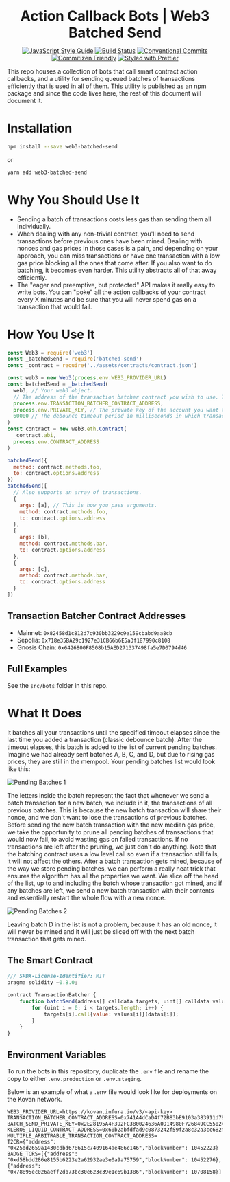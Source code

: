 <p align="center">
  <b style="font-size: 32px;">Action Callback Bots | Web3 Batched Send</b>
</p>

<p align="center">
  <a href="https://standardjs.com"><img src="https://img.shields.io/badge/code_style-standard-brightgreen.svg" alt="JavaScript Style Guide"></a>
  <a href="https://travis-ci.org/kleros/action-callback-bots"><img src="https://travis-ci.org/kleros/action-callback-bots.svg?branch=master" alt="Build Status"></a>
  <a href="https://conventionalcommits.org"><img src="https://img.shields.io/badge/Conventional%20Commits-1.0.0-yellow.svg" alt="Conventional Commits"></a>
  <a href="http://commitizen.github.io/cz-cli/"><img src="https://img.shields.io/badge/commitizen-friendly-brightgreen.svg" alt="Commitizen Friendly"></a>
  <a href="https://github.com/prettier/prettier"><img src="https://img.shields.io/badge/styled_with-prettier-ff69b4.svg" alt="Styled with Prettier"></a>
</p>

This repo houses a collection of bots that call smart contract action callbacks, and a utility for sending queued batches of transactions efficiently that is used in all of them. This utility is published as an npm package and since the code lives here, the rest of this document will document it.

# Installation

```sh
npm install --save web3-batched-send
```

or

```sh
yarn add web3-batched-send
```

# Why You Should Use It

- Sending a batch of transactions costs less gas than sending them all individually.
- When dealing with any non-trivial contract, you'll need to send transactions before previous ones have been mined. Dealing with nonces and gas prices in those cases is a pain, and depending on your approach, you can miss transactions or have one transaction with a low gas price blocking all the ones that come after. If you also want to do batching, it becomes even harder. This utility abstracts all of that away efficiently.
- The "eager and preemptive, but protected" API makes it really easy to write bots. You can "poke" all the action callbacks of your contract every X minutes and be sure that you will never spend gas on a transaction that would fail.

# How You Use It

```js
const Web3 = require('web3')
const _batchedSend = require('batched-send')
const _contract = require('../assets/contracts/contract.json')

const web3 = new Web3(process.env.WEB3_PROVIDER_URL)
const batchedSend = _batchedSend(
  web3, // Your web3 object.
  // The address of the transaction batcher contract you wish to use. The addresses for the different networks are listed below. If the one you need is missing, feel free to deploy it yourself and make a PR to save the address here for others to use.
  process.env.TRANSACTION_BATCHER_CONTRACT_ADDRESS,
  process.env.PRIVATE_KEY, // The private key of the account you want to send transactions from.
  60000 // The debounce timeout period in milliseconds in which transactions are batched.
)
const contract = new web3.eth.Contract(
  _contract.abi,
  process.env.CONTRACT_ADDRESS
)

batchedSend({
  method: contract.methods.foo,
  to: contract.options.address
})
batchedSend([
  // Also supports an array of transactions.
  {
    args: [a], // This is how you pass arguments.
    method: contract.methods.foo,
    to: contract.options.address
  },
  {
    args: [b],
    method: contract.methods.bar,
    to: contract.options.address
  },
  {
    args: [c],
    method: contract.methods.baz,
    to: contract.options.address
  }
])
```

## Transaction Batcher Contract Addresses

- Mainnet: `0x82458d1c812d7c930bb3229c9e159cbabd9aa8cb`
- Sepolia: `0x718e35BA29c1927e31CB66b6E5a3f187990c8108`
- Gnosis Chain: `0x6426800F8508b15AED271337498fa5e7D0794d46`
## Full Examples

See the `src/bots` folder in this repo.

# What It Does

It batches all your transactions until the specified timeout elapses since the last time you added a transaction (classic debounce batch). After the timeout elapses, this batch is added to the list of current pending batches. Imagine we had already sent batches A, B, C, and D, but due to rising gas prices, they are still in the mempool. Your pending batches list would look like this:

![Pending Batches 1](./assets/pending-batches-1.png)

The letters inside the batch represent the fact that whenever we send a batch transaction for a new batch, we include in it, the transactions of all previous batches. This is because the new batch transaction will share their nonce, and we don't want to lose the transactions of previous batches. Before sending the new batch transaction with the new median gas price, we take the opportunity to prune all pending batches of transactions that would now fail, to avoid wasting gas on failed transactions. If no transactions are left after the pruning, we just don't do anything. Note that the batching contract uses a low level call so even if a transaction still fails, it will not affect the others. After a batch transaction gets mined, because of the way we store pending batches, we can perform a really neat trick that ensures the algorithm has all the properties we want. We slice off the head of the list, up to and including the batch whose transaction got mined, and if any batches are left, we send a new batch transaction with their contents and essentially restart the whole flow with a new nonce.

![Pending Batches 2](./assets/pending-batches-2.png)

Leaving batch D in the list is not a problem, because it has an old nonce, it will never be mined and it will just be sliced off with the next batch transaction that gets mined.

## The Smart Contract

```js
/// SPDX-License-Identifier: MIT
pragma solidity ~0.8.0;

contract TransactionBatcher {
    function batchSend(address[] calldata targets, uint[] calldata values, bytes[] calldata datas) public payable {
        for (uint i = 0; i < targets.length; i++) {
            targets[i].call{value: values[i]}(datas[i]);
        }
    }
}
```

## Environment Variables

To run the bots in this repository, duplicate the `.env` file and rename the copy to either `.env.production` or `.env.staging`.

Below is an example of what a .env file would look like for deployments on the Kovan network.

```
WEB3_PROVIDER_URL=https://kovan.infura.io/v3/<api-key>
TRANSACTION_BATCHER_CONTRACT_ADDRESS=0x741A4dCaD4f72B83bE9103a383911d78362611cf
BATCH_SEND_PRIVATE_KEY=0x2E28195A4F392FC380024636A0D14980F726849CC55024A01BF842D16605CFEB
KLEROS_LIQUID_CONTRACT_ADDRESS=0x60b2abfdfad9c0873242f59f2a8c32a3cc682f80
MULTIPLE_ARBITRABLE_TRANSACTION_CONTRACT_ADDRESS=
T2CR={"address": "0x25dd2659a1430cdbd678615c7409164ae486c146","blockNumber": 10452223}
BADGE_TCRS=[{"address": "0xd58bdd286e8155b6223e2a62932ae3e0a9a75759","blockNumber": 10452276},{"address": "0x78895ec026aeff2db73bc30e623c39e1c69b1386","blockNumber": 10708158}]
```
